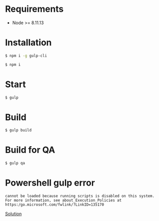 # Requirements
* Node >= 8.11.13
# Installation
```sh
$ npm i -g gulp-cli
```
```sh
$ npm i
```
# Start
```sh
$ gulp
```
# Build
```sh
$ gulp build
```
# Build for QA
```sh
$ gulp qa
```
# Powershell gulp error
```
cannot be loaded because running scripts is disabled on this system. For more information, see about_Execution_Policies at https:/go.microsoft.com/fwlink/?LinkID=135170
```
[Solution](https://www.youtube.com/watch?v=u1R64x_RtgI)
